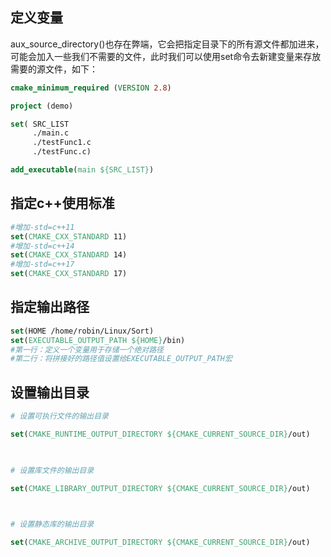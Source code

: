 ## 定义变量
aux_source_directory()也存在弊端，它会把指定目录下的所有源文件都加进来，可能会加入一些我们不需要的文件，此时我们可以使用set命令去新建变量来存放需要的源文件，如下：
```cmake
cmake_minimum_required (VERSION 2.8)

project (demo)

set( SRC_LIST
	 ./main.c
	 ./testFunc1.c
	 ./testFunc.c)

add_executable(main ${SRC_LIST})

```


## 指定c++使用标准
```cmake
#增加-std=c++11
set(CMAKE_CXX_STANDARD 11)
#增加-std=c++14
set(CMAKE_CXX_STANDARD 14)
#增加-std=c++17
set(CMAKE_CXX_STANDARD 17)

```

## 指定输出路径
```cmake
set(HOME /home/robin/Linux/Sort)
set(EXECUTABLE_OUTPUT_PATH ${HOME}/bin)
#第一行：定义一个变量用于存储一个绝对路径
#第二行：将拼接好的路径值设置给EXECUTABLE_OUTPUT_PATH宏


```


## 设置输出目录
```cmake
# 设置可执行文件的输出目录

set(CMAKE_RUNTIME_OUTPUT_DIRECTORY ${CMAKE_CURRENT_SOURCE_DIR}/out)

  

# 设置库文件的输出目录

set(CMAKE_LIBRARY_OUTPUT_DIRECTORY ${CMAKE_CURRENT_SOURCE_DIR}/out)

  

# 设置静态库的输出目录

set(CMAKE_ARCHIVE_OUTPUT_DIRECTORY ${CMAKE_CURRENT_SOURCE_DIR}/out)
```
